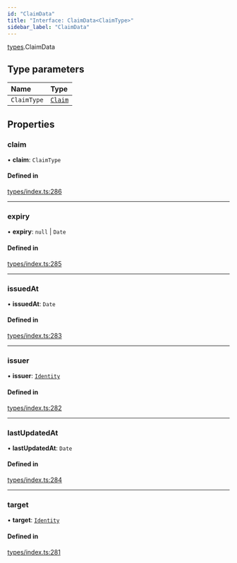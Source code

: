 ```yaml
---
id: "ClaimData"
title: "Interface: ClaimData<ClaimType>"
sidebar_label: "ClaimData"
---
```


[types](../../../modules/Types/Types.md).ClaimData

## Type parameters

| Name | Type |
| :------ | :------ |
| `ClaimType` | [`Claim`](../../../modules/Types/Types.md#claim) |

## Properties

### claim

• **claim**: `ClaimType`

#### Defined in

[types/index.ts:286](https://github.com/PolymeshAssociation/polymesh-sdk/blob/2d3ac2aea/src/types/index.ts#L286)

___

### expiry

• **expiry**: ``null`` \| `Date`

#### Defined in

[types/index.ts:285](https://github.com/PolymeshAssociation/polymesh-sdk/blob/2d3ac2aea/src/types/index.ts#L285)

___

### issuedAt

• **issuedAt**: `Date`

#### Defined in

[types/index.ts:283](https://github.com/PolymeshAssociation/polymesh-sdk/blob/2d3ac2aea/src/types/index.ts#L283)

___

### issuer

• **issuer**: [`Identity`](../../../classes/API/Entities/Identity/Identity.md)

#### Defined in

[types/index.ts:282](https://github.com/PolymeshAssociation/polymesh-sdk/blob/2d3ac2aea/src/types/index.ts#L282)

___

### lastUpdatedAt

• **lastUpdatedAt**: `Date`

#### Defined in

[types/index.ts:284](https://github.com/PolymeshAssociation/polymesh-sdk/blob/2d3ac2aea/src/types/index.ts#L284)

___

### target

• **target**: [`Identity`](../../../classes/API/Entities/Identity/Identity.md)

#### Defined in

[types/index.ts:281](https://github.com/PolymeshAssociation/polymesh-sdk/blob/2d3ac2aea/src/types/index.ts#L281)
